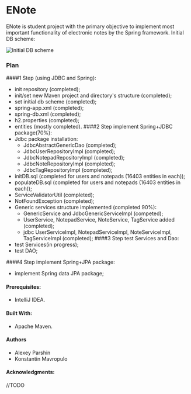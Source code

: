 ENote
=====
ENote is student project with the primary objective to implement most important functionality of 
electronic notes by the Spring framework.
Initial DB scheme:

![Initial DB scheme](http://s019.radikal.ru/i617/1712/20/b6160f97211b.jpg)

### Plan
####1 Step (using JDBC and Spring):
- init repository (completed);
- init/set new Maven project and directory's structure (completed);
- set initial db scheme (completed);
- spring-app.xml (completed);
- spring-db.xml (completed);
- h2.properties (completed);
- entities (mostly completed).
####2 Step implement Spring+JDBC package(70%):
- Jdbc package installation:
   - JdbcAbstractGenericDao (completed);
   - JdbcUserRepositoryImpl (completed);
   - JdbcNotepadRepositoryImpl (completed);
   - JdbcNoteRepositoryImpl (completed);
   - JdbcTagRepositoryImpl (completed);
- initDB.sql (completed for users and notepads (16403 entities in each));
- populateDB.sql (completed for users and notepads (16403 entities in each));
- ServiceValidatorUtil (completed);
- NotFoundException (completed);
- Generic services structure implemented (completed 90%):
   - GenericService and JdbcGenericServiceImpl (competed);
   - UserService, NotepadService, NoteService, TagService added (completed);
   - jdbc UserServiceImpl, NotepadServiceImpl, NoteServiceImpl, TagServiceImpl (completed);
####3 Step test Services and Dao: 
- test Services(in progress);
- test DAO;

####4 Step implement Spring+JPA package:
- implement Spring data JPA package;
 
#### Prerequisites:
- IntelliJ IDEA.

#### Built With:
- Apache Maven.

#### Authors
- Alexey Parshin
- Konstantin Mavropulo

#### Acknowledgments:
//TODO